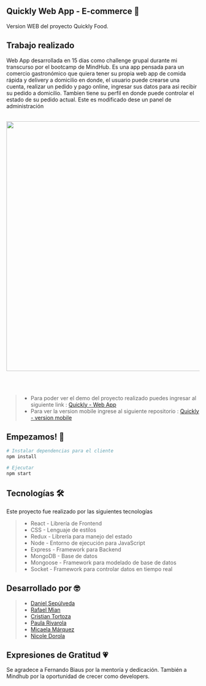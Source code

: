 ## Quickly Web App - E-commerce 🍔
Version WEB del proyecto Quickly Food.

## Trabajo realizado
Web App desarrollada en 15 días como challenge grupal durante mi transcurso por el bootcamp de MindHub. Es una app pensada para un comercio gastronómico que quiera tener su propia web app de comida rápida y delivery a domicilio en donde, el usuario puede crearse una cuenta, realizar un pedido y pago online, ingresar sus datos para asi recibir su pedido a domicilio. Tambien tiene su perfil en donde puede controlar el estado de su pedido actual. Este es modificado dese un panel de administración
<br></br>

<div align='center'>
  <img src="https://media.giphy.com/media/ISHLh0zai8op6ISgqF/giphy-downsized-large.gif" width="650"/>
</div>

<br></br>
>- Para poder ver el demo del proyecto realizado puedes ingresar al siguiente link : [Quickly - Web App](https://quickly-food.herokuapp.com/)
>- Para ver la version mobile ingrese al siguiente repositorio : [Quickly - version mobile](https://github.com/Ndorola/quickly-mobile)


## Empezamos! 🚀

```bash
# Instalar dependencias para el cliente
npm install

# Ejecutar
npm start
```

## Tecnologías 🛠️
Este proyecto fue realizado por las siguientes tecnologías

>- React - Librería de Frontend
>- CSS - Lenguaje de estilos
>- Redux - Librería para manejo del estado
>- Node - Entorno de ejecución para JavaScript
>- Express - Framework para Backend
>- MongoDB - Base de datos
>- Mongoose - Framework para modelado de base de datos
>- Socket - Framework para controlar datos en tiempo real

## Desarrollado por 🤓

>- [Daniel Sepúlveda](https://github.com/DanSepulveda)
>- [Rafael Mian](https://github.com/rafaelmian1)
>- [Cristian Tortoza](https://github.com/CristianTortoza)
>- [Paula Rivarola](https://github.com/Paularivarola)
>- [Micaela Márquez](https://github.com/Ndorola)
>- [Nicole Dorola](https://github.com/Ndorola)


## Expresiones de Gratitud 💗
Se agradece a Fernando Biaus por la mentoría y dedicación.
También a Mindhub por la oportunidad de crecer como developers.


